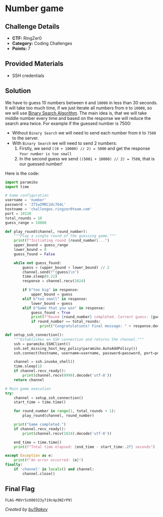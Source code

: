 # Number game

## Challenge Details 

- **CTF:** RingZer0
- **Category:** Coding Challenges
- **Points:** 7

## Provided Materials

- SSH credentials

## Solution

We have to guess 10 numbers between `0` and `10000` in less than 30 seconds. It will take too much time, if we just iterate all numbers from `0` to `10000`, so we will use [Binary Search Algorithm](https://www.geeksforgeeks.org/number-guessing-game-in-python-using-binary-search/). The main idea is, that we will take middle number every time and based on the response we will reduce the search area twice. For example if the guessed number is 7500:

- Without `Binary Search` we will need to send each number from `0` to `7500` to the server.
- With `Binary Search` we will need to send 2 numbers:
	1. Firstly, we send `((0 + 10000) // 2) = 5000` and get the response `Your number is too small`
	2. In the second guess we send `((5001 + 10000) // 2) = 7500`, that is our guessed number!

Here is the code:

```python
import paramiko
import time

# Game configuration
username = 'number'
password = 'Z7IwIMRC2dc764L'
hostname = 'challenges.ringzer0team.com'
port = 10130
total_rounds = 10
guess_range = 10000

def play_round(channel, round_number):
    """Play a single round of the guessing game."""
    print(f"Initiating round {round_number}...")
    upper_bound = guess_range
    lower_bound = 0
    guess_found = False

    while not guess_found:
        guess = (upper_bound + lower_bound) // 2
        channel.send(f"{guess}\n")
        time.sleep(0.22)
        response = channel.recv(1024)

        if b"too big" in response:
            upper_bound = guess
        elif b"too small" in response:
            lower_bound = guess
        elif b"Game that you win" in response:
            guess_found = True
            print(f"Round {round_number} completed. Correct guess: {guess}")
            if round_number == total_rounds:
                print("Congratulations! Final message: " + response.decode("utf-8"))

def setup_ssh_connection():
    """Establishes an SSH connection and returns the channel."""
    ssh = paramiko.SSHClient()
    ssh.set_missing_host_key_policy(paramiko.AutoAddPolicy())
    ssh.connect(hostname, username=username, password=password, port=port)

    channel = ssh.invoke_shell()
    time.sleep(1)
    if channel.recv_ready():
        print(channel.recv(9999).decode('utf-8'))
    return channel

# Main game execution
try:
    channel = setup_ssh_connection()
    start_time = time.time()

    for round_number in range(1, total_rounds + 1):
        play_round(channel, round_number)

    print("Game completed.")
    if channel.recv_ready():
        print(channel.recv(1024).decode('utf-8'))

    end_time = time.time()
    print(f"Total time elapsed: {end_time - start_time:.2f} seconds")

except Exception as e:
    print(f"An error occurred: {e}")
finally:
    if 'channel' in locals() and channel:
        channel.close()
```

## Final Flag

`FLAG-M8Vr5z6O0323y719c4p3NIrP9l`

*Created by [bu19akov](https://github.com/bu19akov)*